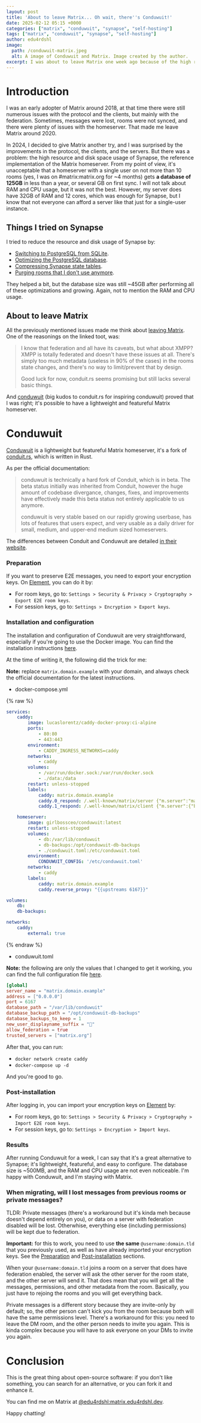 ```yaml
---
layout: post
title: 'About to leave Matrix... Oh wait, there''s Conduwuit!'
date: 2025-02-12 05:15 +0000
categories: ["matrix", "conduwuit", "synapse", "self-hosting"]
tags: ["matrix", "conduwuit", "synapse", "self-hosting"]
author: edu4rdshl
image:
  path: /conduwuit-matrix.jpeg
  alt: A image of Conduwuit and Matrix. Image created by the author.
excerpt: I was about to leave Matrix one week ago because of the high resource and disk space usage of Synapse. But then I found Conduwuit, a lightweight but featureful alternative to Synapse. And now I'm staying with Matrix.
---
```


# Introduction

I was an early adopter of Matrix around 2018, at that time there were still numerous issues with the protocol and the clients, but mainly with the federation. Sometimes, messages were lost, rooms were not synced, and there were plenty of issues with the homeserver. That made me leave Matrix around 2020.

In 2024, I decided to give Matrix another try, and I was surprised by the improvements in the protocol, the clients, and the servers. But there was a problem: the high resource and disk space usage of Synapse, the reference implementation of the Matrix homeserver. From my point of view, it's unacceptable that a homeserver with a single user on not more than 10 rooms (yes, I was on #matrix:matrix.org for ~4 months) gets **a database of 125GB** in less than a year, or several GB on first sync. I will not talk about RAM and CPU usage, but it was not the best. However, my server does have 32GB of RAM and 12 cores, which was enough for Synapse, but I know that not everyone can afford a server like that just for a single-user instance.

## Things I tried on Synapse

I tried to reduce the resource and disk usage of Synapse by:

- [Switching to PostgreSQL from SQLite](https://github.com/element-hq/synapse/blob/develop/docs/postgres.md).
- [Optimizing the PostgreSQL database](https://github.com/element-hq/synapse/blob/develop/docs/postgres.md#tuning-postgres).
- [Compressing Synapse state tables](https://github.com/matrix-org/rust-synapse-compress-state).
- [Purging rooms that I don't use anymore](https://matrix-org.github.io/synapse/v1.40/admin_api/purge_room.html).

They helped a bit, but the database size was still ~45GB after performing all of these optimizations and growing. Again, not to mention the RAM and CPU usage.

## About to leave Matrix

All the previously mentioned issues made me think about [leaving Matrix](https://mastodon.social/@edu4rdshl/113942912283975543). One of the reasonings on the linked toot, was:

> I know that federation and all have its caveats, but what about XMPP? XMPP is totally federated and doesn't have these issues at all. There's simply too much metadata (useless in 90% of the cases) in the rooms state changes, and there's no way to limit/prevent that by design.
>
> Good luck for now, conduit.rs seems promising but still lacks several basic things.

And [conduwuit](https://github.com/girlbossceo/conduwuit) (big kudos to conduit.rs for inspiring conduwuit) proved that I was right; it's possible to have a lightweight and featureful Matrix homeserver.

# Conduwuit

[Conduwuit](https://github.com/girlbossceo/conduwuit) is a lightweight but featureful Matrix homeserver, it's a fork of [conduit.rs](https://conduit.rs/), which is written in Rust.

As per the official documentation:

> conduwuit is technically a hard fork of Conduit, which is in beta. The beta status initially was inherited from Conduit, however the huge amount of codebase divergance, changes, fixes, and improvements have effectively made this beta status not entirely applicable to us anymore.
>
> conduwuit is very stable based on our rapidly growing userbase, has lots of features that users expect, and very usable as a daily driver for small, medium, and upper-end medium sized homeservers.

The differences between Conduit and Conduwuit are detailed [in their website](https://conduwuit.puppyirl.gay/differences.html).

### Preparation

If you want to preserve E2E messages, you need to export your encryption keys. On [Element](https://element.io/), you can do it by:

- For room keys, go to: `Settings > Security & Privacy > Cryptography > Export E2E room keys`.
- For session keys, go to: `Settings > Encryption > Export keys`.

### Installation and configuration

The installation and configuration of Conduwuit are very straightforward, especially if you're going to use the Docker image. You can find the installation instructions [here](https://conduwuit.puppyirl.gay/deploying/docker.html).

At the time of writing it, the following did the trick for me:

**Note:** replace `matrix.domain.example` with your domain, and always check the official documentation for the latest instructions.

- docker-compose.yml

{% raw %}
```yaml
services:
    caddy:
        image: lucaslorentz/caddy-docker-proxy:ci-alpine
        ports:
            - 80:80
            - 443:443
        environment:
            - CADDY_INGRESS_NETWORKS=caddy
        networks:
            - caddy
        volumes:
            - /var/run/docker.sock:/var/run/docker.sock
            - ./data:/data
        restart: unless-stopped
        labels:
            caddy: matrix.domain.example
            caddy.0_respond: /.well-known/matrix/server {"m.server":"matrix.domain.example:443"}
            caddy.1_respond: /.well-known/matrix/client {"m.server":{"base_url":"https://matrix.domain.example"},"m.homeserver":{"base_url":"https://matrix.domain.example"},"org.matrix.msc3575.proxy":{"url":"https://matrix.domain.example"}}

    homeserver:
        image: girlbossceo/conduwuit:latest
        restart: unless-stopped
        volumes:
            - db:/var/lib/conduwuit
            - db-backups:/opt/conduwuit-db-backups
            - ./conduwuit.toml:/etc/conduwuit.toml
        environment:
            CONDUWUIT_CONFIG: '/etc/conduwuit.toml'
        networks:
            - caddy
        labels:
            caddy: matrix.domain.example
            caddy.reverse_proxy: "{{upstreams 6167}}"

volumes:
    db:
    db-backups:

networks:
    caddy:
        external: true
```
{% endraw %}

- conduwuit.toml
  
**Note:** the following are only the values that I changed to get it working, you can find the full configuration file [here](https://github.com/girlbossceo/conduwuit/blob/main/conduwuit-example.toml).

```toml
[global]
server_name = "matrix.domain.example"
address = ["0.0.0.0"]
port = 6167
database_path = "/var/lib/conduwuit"
database_backup_path = "/opt/conduwuit-db-backups"
database_backups_to_keep = 1
new_user_displayname_suffix = "🐧"
allow_federation = true
trusted_servers = ["matrix.org"]
```
After that, you can run:

- `docker network create caddy`
- `docker-compose up -d`

And you're good to go.

### Post-installation

After logging in, you can import your encryption keys on [Element](https://element.io/) by:

- For room keys, go to: `Settings > Security & Privacy > Cryptography > Import E2E room keys`.
- For session keys, go to: `Settings > Encryption > Import keys`.

### Results

After running Conduwuit for a week, I can say that it's a great alternative to Synapse; it's lightweight, featureful, and easy to configure. The database size is ~500MB, and the RAM and CPU usage are not even noticeable. I'm happy with Conduwuit, and I'm staying with Matrix.

### When migrating, will I lost messages from previous rooms or private messages?

TLDR: Private messages (there's a workaround but it's kinda meh because doesn't depend entirely on you), or data on a server with federation disabled will be lost. Otherwhise, everything else (including permissions) will be kept due to federation.

**Important:** for this to work, you need to use **the same** `@username:domain.tld` that you previously used, as well as have already imported your encryption keys. See the [Preparation](#preparation) and [Post-installation](#post-installation) sections.

When your `@username:domain.tld` joins a room on a server that does have federation enabled, the server will ask the other server for the room state, and the other server will send it. That does mean that you will get all the messages, permissions, and other metadata from the room. Basically, you just have to rejoing the rooms and you will get everything back.

Private messages is a different story because they are invite-only by default; so, the other person can't kick you from the room because both will have the same permissions level. There's a workaround for this: you need to leave the DM room, and the other person needs to invite you again. This is kinda complex because you will have to ask everyone on your DMs to invite you again.

# Conclusion

This is the great thing about open-source software: if you don't like something, you can search for an alternative, or you can fork it and enhance it.

You can find me on Matrix at [@edu4rdshl:matrix.edu4rdshl.dev](https://matrix.to/#/@edu4rdshl:matrix.edu4rdshl.dev).

Happy chatting!
